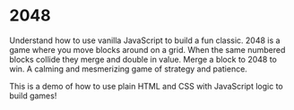 # 2048

Understand how to use vanilla JavaScript to build a fun classic. 2048 is a game where you move blocks around on a grid. When the same numbered blocks collide they merge and double in value. Merge a block to 2048 to win. A calming and mesmerizing game of strategy and patience.

This is a demo of how to use plain HTML and CSS with JavaScript logic to build games!